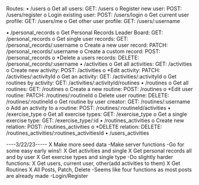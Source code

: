 Routes:
•	/users
    o	Get all users: GET: /users
    o	Register new user: POST: /users/register
    o	Login existing user: POST: /users/login
    o	Get current user profile: GET: /users/me
    o	Get other user profile: GET: /users/:username

•	/personal_records
    o	Get Personal Records Leader Board: GET: /personal_records
    o	Get single user records: GET: /personal_records/:username
    o	Create a new user record: PATCH: /personal_records/:username
    o	Create a custom record: POST: /personal_records
    o	*Delete a users records: DELETE: /personal_records/:username
•	/activities
    o	Get all activities: GET: /activities
    o	Create new activity: POST: /activities
    o	*Edit activity: PATCH: /activities/:activityId
    o	Get an activity: GET: /activities/:activityId 
    o	Get routines by activity: GET: /activities/:activityId/routines
•	/routines
    o	Get all routines: GET: /routines
    o	Create a  new routine: POST: /routines
    o	*Edit user routine: PATCH: /routines/:routineId
    o	Delete user routine: DELETE: /routines/:routineId
    o	Get routine by user creator: GET: /routines/:username
    o	Add an activity to a routine: POST: /routines/:routineId/activities
•	/exercise_type
    o	Get all exercise types: GET: /exercise_type
    o	Get a single exercise type: GET: /exercise_type/:id
    •	/routines_activities
    o	Create new relation: POST: /routines_activities 
    o	*DELETE relation: DELETE: /routines_activities/:routines_activitiesId
•	/users_activities 

----3/22/23-----
    X Make more seed data
    -Make server functions 
        -Go for some easy early wins!:
            X Get activities and single
            X Get personal records all and by user
            X Get exercise types and single type
        -Do slightly harder functions:
            X Get users, current user, other(add activities to them)
            X Get Routines
            X All Posts, Patch, Delete 
                -Seems like four functions as most posts are already made
        -Login/Register
